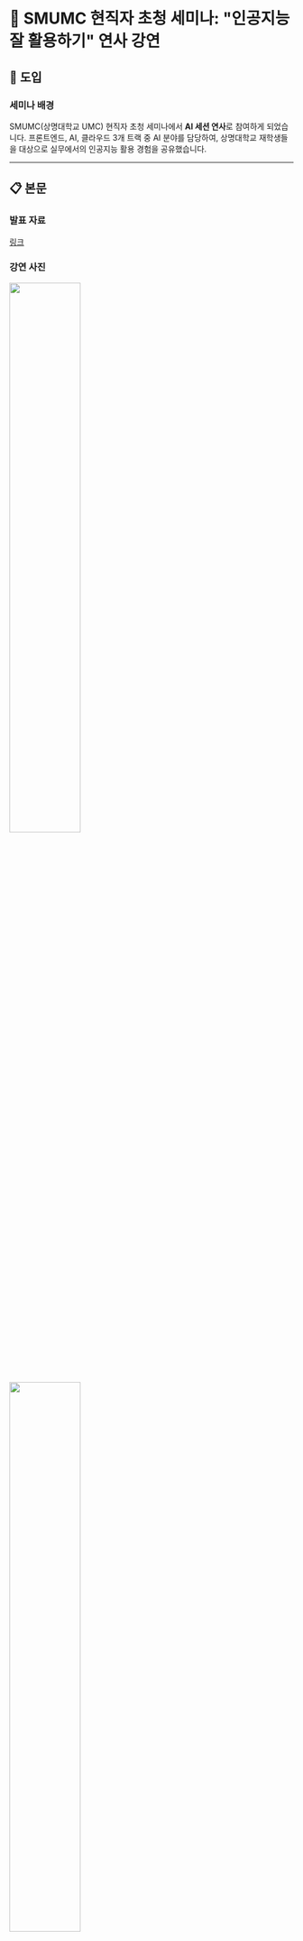 # 🎤 SMUMC 현직자 초청 세미나: "인공지능 잘 활용하기" 연사 강연

## 🚀 도입

### 세미나 배경
SMUMC(상명대학교 UMC) 현직자 초청 세미나에서 **AI 세션 연사**로 참여하게 되었습니다. 프론트엔드, AI, 클라우드 3개 트랙 중 AI 분야를 담당하여, 상명대학교 재학생들을 대상으로 실무에서의 인공지능 활용 경험을 공유했습니다.

---

## 📋 본문

### 발표 자료

[링크](https://github.com/jaengyoung/achievement-notes/blob/main/reference/%EC%9D%B8%EA%B3%B5%EC%A7%80%EB%8A%A5_%EC%9E%98_%ED%99%9C%EC%9A%A9%ED%95%98%EA%B8%B0.pdf)

### 강연 사진

<img src="https://github.com/user-attachments/assets/c2830b00-f4af-41c8-a2ea-b6d702822bdb" width="50%">

<img src="https://github.com/user-attachments/assets/b326f1a3-1d17-4de1-b399-978e2b8fc2fe" width="50%">

<img src="https://github.com/user-attachments/assets/8caff617-0391-4c69-8c74-1c8ea5f1d6bb" width="50%">

---

*발표 일시: 2025-05-22*  
*장소: 상명대학교*  
*대상: 상명대학교 재학생*